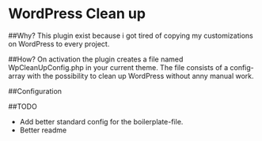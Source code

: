 # WordPress Clean up #

##Why?
This plugin exist because i got tired of copying my customizations on WordPress to every project.

##How?
On activation the plugin creates a file named WpCleanUpConfig.php in your current theme. The file consists of a config-array with the possibility to clean up WordPress without anny manual work.

##Configuration

##TODO
- Add better standard config for the boilerplate-file.
- Better readme